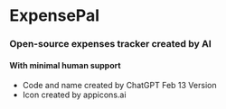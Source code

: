 # ExpensePal
### Open-source expenses tracker created by AI
#### With minimal human support

* Code and name created by ChatGPT Feb 13 Version
* Icon created by appicons.ai
